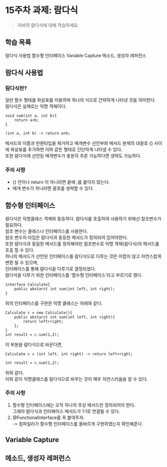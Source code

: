 # 15주차 과제: 람다식
> 자바의 람다식에 대해 학습하세요.

## 학습 목록 
람다식 사용법
함수형 인터페이스
Variable Capture
메소드, 생성자 레퍼런스

## 람다식 사용법
### 람다식란?
일반 함수 형태를 화살표를 이용하여 하나의 식으로 간략하게 나타낸 것을 의미한다.  
람다식은 실제로는 익명 객체이다.
```
void sum(int a, int b){
    return a+b;
}
```

```
(int a, int b) -> return a+b; 
```
메서드의 이름과 반환타입을 제거하고 매개변수 선언부와 메서드 본체의 대괄호 {} 사이에 화살표를 추가하면 이와 같은 형태로 간단하게 나타낼 수 있다.  
또한 람다식에 선언된 매개변수가 충분히 추론 가능하다면 생략도 가능하다.  
### 주의 사항
- {} 안이나 return 이 아니라면 끝에 ;를 붙이지 않는다.
- 매개 변수가 하나라면 괄호를 생략할 수 있다.
## 함수형 인터페이스
람다식은 익명클래스 객체와 동등하다.
람다식를 호출하여 사용하기 위해선 참조변수가 필요하다.  
참조 변수는 클래스나 인터페이스를 사용한다.  
참조 변수의 타입은 람다식과 동등한 메서드가 정의되어 있어야한다.  
또한 람다식과 동일한 메서드를 정의해야만 참조변수로 익명 객체(람다식)의 메서드를 호출 할 수 있다.  
하나의 메서드가 선언된 인터페이스를 람다식으로 다루는 것은 어렵지 않고 자연스럽게 변환 될 수 있으며,  
인터페이스를 통해 람다식을 다루기로 결정되었다.  
람다식을 다루기 위한 인터페이스를 '함수형 인터페이스'라고 부르기로 했다.  
```
interface Calculate{
    public abstarct int sum(int left, int right);
}
```
위의 인터페이스를 구현한 익명 클래스는 아래와 같다.
```
Calculate c = new Calculate(){
    public abstarct int sum(int left, int right){
        return left+right;
    };
}
int result = c.sum(1,2);
```
이 부분을 람다식으로 바꾼다면,
```
Calculate c = (int left, int right) -> return left+right;

int result = c.sum(1,2);
```
위와 같다.  
이와 같이 익명클래스를 람다식으로 바꾸는 것이 매우 자연스러움을 알 수 있다.  
### 주의 사항
1. 함수형 인터페이스에는 오직 하나의 추상 메서드만 정의되어야 한다.  
그래야 람다식과 인터페이스 메서드가 1:1로 연결될 수 있다.  
0. @FunctionalInterface를 꼭 붙여주자.  
-> 컴파일러가 함수형 인터페이스를 올바르게 구현하였는지 확인해준다.
## Variable Capture
## 메소드, 생성자 레퍼런스
